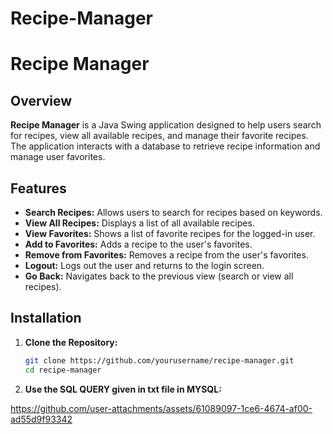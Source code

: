 # Recipe-Manager

# Recipe Manager

## Overview

**Recipe Manager** is a Java Swing application designed to help users search for recipes, view all available recipes, and manage their favorite recipes. The application interacts with a database to retrieve recipe information and manage user favorites.

## Features

- **Search Recipes:** Allows users to search for recipes based on keywords.
- **View All Recipes:** Displays a list of all available recipes.
- **View Favorites:** Shows a list of favorite recipes for the logged-in user.
- **Add to Favorites:** Adds a recipe to the user's favorites.
- **Remove from Favorites:** Removes a recipe from the user's favorites.
- **Logout:** Logs out the user and returns to the login screen.
- **Go Back:** Navigates back to the previous view (search or view all recipes).

## Installation

1. **Clone the Repository:**

   ```bash
   git clone https://github.com/yourusername/recipe-manager.git
   cd recipe-manager

2. **Use the SQL QUERY given in txt file in MYSQL:**


https://github.com/user-attachments/assets/61089097-1ce6-4674-af00-ad55d9f93342


   
    
